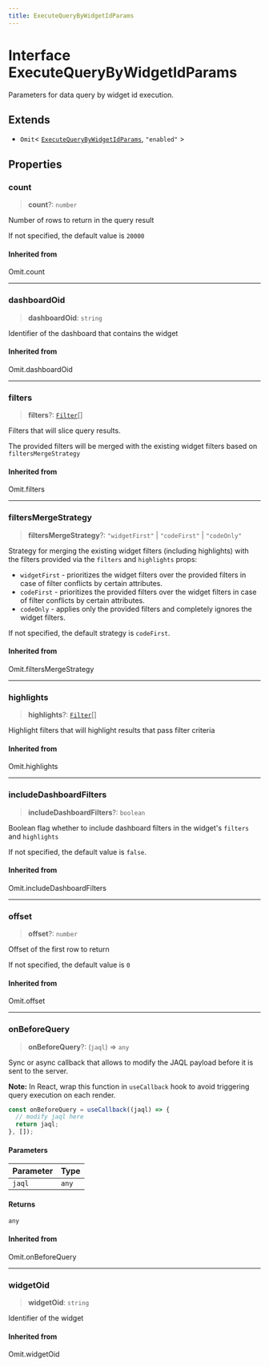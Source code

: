 ```yaml
---
title: ExecuteQueryByWidgetIdParams
---
```


# Interface ExecuteQueryByWidgetIdParams

Parameters for data query by widget id execution.

## Extends

- `Omit`\< [`ExecuteQueryByWidgetIdParams`](../../sdk-ui/interfaces/interface.ExecuteQueryByWidgetIdParams.md), `"enabled"` \>

## Properties

### count

> **count**?: `number`

Number of rows to return in the query result

If not specified, the default value is `20000`

#### Inherited from

Omit.count

***

### dashboardOid

> **dashboardOid**: `string`

Identifier of the dashboard that contains the widget

#### Inherited from

Omit.dashboardOid

***

### filters

> **filters**?: [`Filter`](../../sdk-data/interfaces/interface.Filter.md)[]

Filters that will slice query results.

The provided filters will be merged with the existing widget filters based on `filtersMergeStrategy`

#### Inherited from

Omit.filters

***

### filtersMergeStrategy

> **filtersMergeStrategy**?: `"widgetFirst"` \| `"codeFirst"` \| `"codeOnly"`

Strategy for merging the existing widget filters (including highlights) with the filters provided via the `filters` and `highlights` props:

- `widgetFirst` - prioritizes the widget filters over the provided filters in case of filter conflicts by certain attributes.
- `codeFirst` - prioritizes the provided filters over the widget filters in case of filter conflicts by certain attributes.
- `codeOnly` - applies only the provided filters and completely ignores the widget filters.

If not specified, the default strategy is `codeFirst`.

#### Inherited from

Omit.filtersMergeStrategy

***

### highlights

> **highlights**?: [`Filter`](../../sdk-data/interfaces/interface.Filter.md)[]

Highlight filters that will highlight results that pass filter criteria

#### Inherited from

Omit.highlights

***

### includeDashboardFilters

> **includeDashboardFilters**?: `boolean`

Boolean flag whether to include dashboard filters in the widget's `filters` and `highlights`

If not specified, the default value is `false`.

#### Inherited from

Omit.includeDashboardFilters

***

### offset

> **offset**?: `number`

Offset of the first row to return

If not specified, the default value is `0`

#### Inherited from

Omit.offset

***

### onBeforeQuery

> **onBeforeQuery**?: (`jaql`) => `any`

Sync or async callback that allows to modify the JAQL payload before it is sent to the server.

**Note:** In React, wrap this function in `useCallback` hook to avoid triggering query execution on each render.
```ts
const onBeforeQuery = useCallback((jaql) => {
  // modify jaql here
  return jaql;
}, []);
```

#### Parameters

| Parameter | Type |
| :------ | :------ |
| `jaql` | `any` |

#### Returns

`any`

#### Inherited from

Omit.onBeforeQuery

***

### widgetOid

> **widgetOid**: `string`

Identifier of the widget

#### Inherited from

Omit.widgetOid
